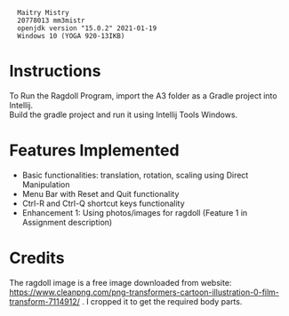      Maitry Mistry
      20778013 mm3mistr
      openjdk version "15.0.2" 2021-01-19
      Windows 10 (YOGA 920-13IKB) 


# Instructions
To Run the Ragdoll Program, import the A3 folder as a Gradle project into Intellij.     
Build the gradle project and run it using Intellij Tools Windows.   

# Features Implemented
- Basic functionalities: translation, rotation, scaling using Direct Manipulation 
- Menu Bar with Reset and Quit functionality 
- Ctrl-R and Ctrl-Q shortcut keys functionality
- Enhancement 1: Using photos/images for ragdoll (Feature 1 in Assignment description)



# Credits
The ragdoll image is a free image downloaded from website: https://www.cleanpng.com/png-transformers-cartoon-illustration-0-film-transform-7114912/ . I cropped it to get the required body parts.
